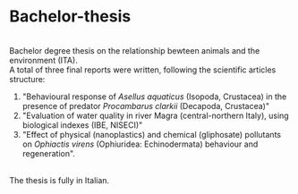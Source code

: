# Bachelor-thesis
<br> Bachelor degree thesis on the relationship bewteen animals and the environment (ITA). 
<br> A total of three final reports were written, following the scientific articles structure:
1. "Behavioural response of *Asellus aquaticus* (Isopoda, Crustacea) in the presence of predator *Procambarus clarkii* (Decapoda, Crustacea)"
2. "Evaluation of water quality in river Magra (central-northern Italy), using biological indexes (IBE, NISECI)"
3. "Effect of physical (nanoplastics) and chemical (gliphosate) pollutants on *Ophiactis virens* (Ophiuridea: Echinodermata) behaviour and regeneration".

<br> The thesis is fully in Italian.
